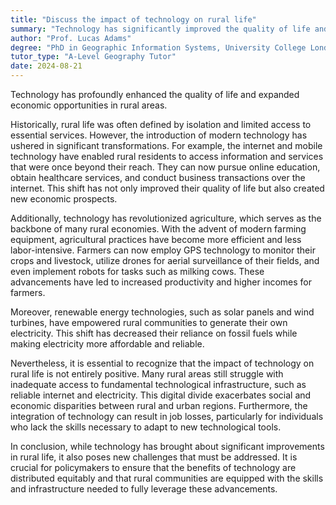 ```yaml
---
title: "Discuss the impact of technology on rural life"
summary: "Technology has significantly improved the quality of life and economic opportunities in rural areas."
author: "Prof. Lucas Adams"
degree: "PhD in Geographic Information Systems, University College London"
tutor_type: "A-Level Geography Tutor"
date: 2024-08-21
---
```


Technology has profoundly enhanced the quality of life and expanded economic opportunities in rural areas.

Historically, rural life was often defined by isolation and limited access to essential services. However, the introduction of modern technology has ushered in significant transformations. For example, the internet and mobile technology have enabled rural residents to access information and services that were once beyond their reach. They can now pursue online education, obtain healthcare services, and conduct business transactions over the internet. This shift has not only improved their quality of life but also created new economic prospects.

Additionally, technology has revolutionized agriculture, which serves as the backbone of many rural economies. With the advent of modern farming equipment, agricultural practices have become more efficient and less labor-intensive. Farmers can now employ GPS technology to monitor their crops and livestock, utilize drones for aerial surveillance of their fields, and even implement robots for tasks such as milking cows. These advancements have led to increased productivity and higher incomes for farmers.

Moreover, renewable energy technologies, such as solar panels and wind turbines, have empowered rural communities to generate their own electricity. This shift has decreased their reliance on fossil fuels while making electricity more affordable and reliable.

Nevertheless, it is essential to recognize that the impact of technology on rural life is not entirely positive. Many rural areas still struggle with inadequate access to fundamental technological infrastructure, such as reliable internet and electricity. This digital divide exacerbates social and economic disparities between rural and urban regions. Furthermore, the integration of technology can result in job losses, particularly for individuals who lack the skills necessary to adapt to new technological tools.

In conclusion, while technology has brought about significant improvements in rural life, it also poses new challenges that must be addressed. It is crucial for policymakers to ensure that the benefits of technology are distributed equitably and that rural communities are equipped with the skills and infrastructure needed to fully leverage these advancements.
    